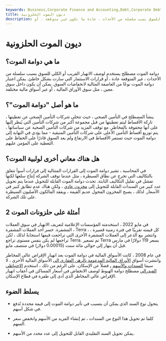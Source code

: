 ```yaml
---
keywords: Business,Corporate Finance and Accounting,Debt,Corporate Debt
title: ديون الموت الحلزونية
description: ما هي دوامة الموت؟ لولب الموت هو مصطلح يستخدم لوصف الانهيار القريب أو الكلي للسوق بسبب سلسلة من الأحداث ، عادة ما تكون غير متوقعة ، أو
---
```


# ديون الموت الحلزونية
## ما هي دوامة الموت؟

دوامة الموت مصطلح يستخدم لوصف الانهيار القريب أو الكلي للسوق بسبب سلسلة من الأحداث ، غير المتوقعة عادة ، أو قرارات الاستثمار التي سارت بشكل خاطئ. يمكن اعتبار دوامة الموت نوعًا من العاصفة المثالية لانخفاضات السوق. يمكن أن يكون داخل سوق معين ، مثل سوق الأوراق المالية ، أو عبر أسواق مالية مختلفة.

## ما هو أصل "دوامة الموت"؟

ينشأ المصطلح في التأمين الصحي ، حيث تتخلى شركات التأمين الصحي عن تغطيتها ، تاركة الأقساط ليتم تغطيتها من قبل مجموعة أكبر من شركات التأمين التي يُنظر إليها على أنها محفوفة بالمخاطر. مع توقف المزيد من شركات التأمين الصحية عن سياساتها ، يتم توزيع أقساط التأمين الأعلى على شركات التأمين المتبقية - مما يؤدي في النهاية إلى دوامة الموت حيث تستمر الأقساط في الارتفاع ولم يعد السوق قادرًا على الحفاظ على التغطية على المؤمن عليهم.­

## هل هناك معاني أخرى لولبية الموت؟

في المحاسبة ، تشير دوامة الموت إلى القرارات المتتالية إلى قرارات أسوأ تتعلق بالتكاليف التي تخرج عن نطاق السيطرة ، مثل عندما توقف الشركة إنتاج سلعها لكنها تفشل في تقليل التكاليف الثابتة. تحدث دوامة الموت القابلة للتحويل عندما يتم تحويل عدد كبير من السندات القابلة للتحويل إلى [مخزون عادي](/commonstock) ، ولكن هناك عدم تطابق كبير في الأسعار. لذلك ، يصبح المخزون المحول عديم القيمة ، ويفقد المالكون الأصليون السيطرة على تلك الشركة.

## 2 أمثلة على حلزونات الموت

في مايو 2022 ، استخدمته المؤسسات الإعلامية لتعريف الانهيار في سوق العملات المشفرة. خسر أحد العملات المشفرة ، Terra ، كل قيمته تقريبًا في فترة زمنية قصيرة ، وانتشر بيع الذعر إلى العملات المشفرة الأخرى التي تراجعت قيمها استجابةً لذلك ، لكن تراجعها لم يكن بنفس مستوى تراجع Terra. تم تسعير Terra بسعر 119 دولارًا في مارس قبل أن ينهار إلى حوالي مائة سنت (0.00015 دولار) في منتصف مايو.

في عام 2008 ، كانت الأسواق المالية في دوامة الموت بعد انهيار الإقراض عالي المخاطر وانتشرت أسواق [الأوراق المالية المدعومة بالرهن العقاري إلى](/cmbs) الأسواق المالية الأخرى ، لا سيما [السندات والأسهم](/equity) [،](/bond) فضلاً عن الإسكان. على الرغم من ذلك ، استخدم [الاحتياطي الفيدرالي](/federal-reserve) مصطلح دوامة الهبوط لوصف الانخفاض في أسعار المساكن في أعقاب انهيار الإقراض عالي المخاطر الذي أدى إلى طفرة في قطاع الإسكان.

## يسلط الضوء

- يتحول نوع السند الذي يمكن أن يتسبب في تأثير دوامة الموت إلى قيمة محددة تُدفع في شكل أسهم.

- كلما تم تحويل هذا النوع من السندات ، تم إنشاء المزيد من الأسهم وانخفض سعر السهم.

- يمكن تحويل السند التقليدي القابل للتحويل إلى عدد محدد من الأسهم.

